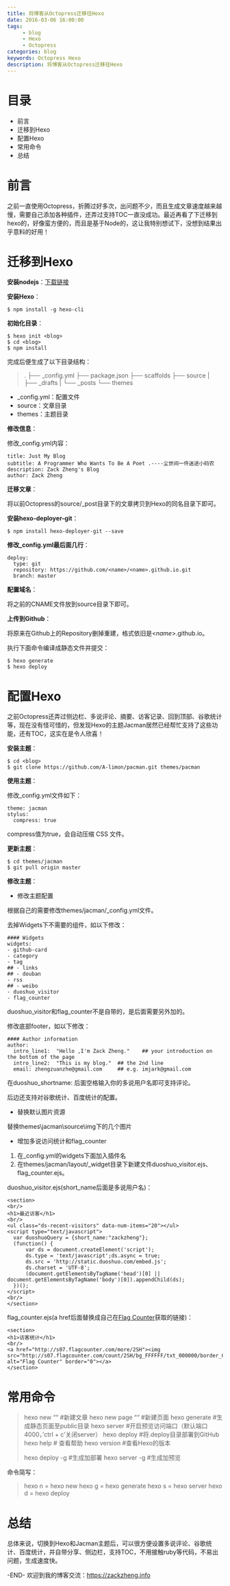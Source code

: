 ```yaml
---
title: 将博客从Octopress迁移往Hexo
date: 2016-03-06 16:00:00
tags: 
     - blog
     - Hexo
     - Octopress
categories: blog
keywords: Octopress Hexo
description: 将博客从Octopress迁移往Hexo
---
```


# 目录
- 前言
- 迁移到Hexo
- 配置Hexo
- 常用命令
- 总结

# 前言
之前一直使用Octopress，折腾过好多次，出问题不少，而且生成文章速度越来越慢，需要自己添加各种插件，还弄过支持TOC一直没成功。最近再看了下迁移到hexo的，好像蛮方便的，而且是基于Node的，这让我特别想试下，没想到结果出乎意料的好用！

# 迁移到Hexo

**安装nodejs**：[下载链接](https://nodejs.org/en/download/)

**安装Hexo**：

```
$ npm install -g hexo-cli
```

**初始化目录**：

```
$ hexo init <blog>
$ cd <blog>
$ npm install
```

完成后便生成了以下目录结构：

> .
> ├── _config.yml
> ├── package.json
> ├── scaffolds
> ├── source
> | ├── _drafts
> | └── _posts
> └── themes

- _config.yml：配置文件
- source：文章目录
- themes：主题目录

**修改信息**：

修改_config.yml内容：

```
title: Just My Blog
subtitle: A Programmer Who Wants To Be A Poet .----尘世间一件迷途小码农
description: Zack Zheng's Blog
author: Zack Zheng
```

**迁移文章**：

将以前Octopress的source/_post目录下的文章拷贝到Hexo的同名目录下即可。

**安装hexo-deployer-git**：

```
$ npm install hexo-deployer-git --save
```

**修改_config.yml最后面几行**：

```
deploy:
  type: git
  repository: https://github.com/<name>/<name>.github.io.git
  branch: master
```

**配置域名**：

将之前的CNAME文件放到source目录下即可。

**上传到Github**：

将原来在Github上的Repository删掉重建，格式依旧是<*name*>.github.io。

执行下面命令编译成静态文件并提交：

```
$ hexo generate
$ hexo deploy
```

# 配置Hexo

之前Octopress还弄过侧边栏、多说评论、摘要、访客记录、回到顶部、谷歌统计等，现在没有怪可惜的，但发现Hexo的主题Jacman居然已经帮忙支持了这些功能，还有TOC，这实在是令人欣喜！

**安装主题**：

```
$ cd <blog>
$ git clone https://github.com/A-limon/pacman.git themes/pacman
```

**使用主题**：

修改_config.yml文件如下：

```
theme: jacman
stylus:
  compress: true
```

compress值为true，会自动压缩 CSS 文件。

**更新主题**：

```
$ cd themes/jacman
$ git pull origin master
```

**修改主题**：

- 修改主题配置

根据自己的需要修改themes/jacman/_config.yml文件。

去掉Widgets下不需要的组件，如以下修改：

```
#### Widgets
widgets: 
- github-card
- category
- tag
## - links
## - douban
- rss
## - weibo
- duoshuo_visitor
- flag_counter
```

duoshuo_visitor和flag_counter不是自带的，是后面需要另外加的。

修改底部footer，如以下修改：

```
#### Author information
author:
  intro_line1:  "Hello ,I'm Zack Zheng."    ## your introduction on the bottom of the page
  intro_line2:  "This is my blog."  ## the 2nd line
  email: zhengzuanzhe@gmail.com     ## e.g. imjark@gmail.com
```

在duoshuo_shortname: 后面空格输入你的多说用户名即可支持评论。

后边还支持对谷歌统计、百度统计的配置。

- 替换默认图片资源

替换themes\jacman\source\img下的几个图片

- 增加多说访问统计和flag_counter

1. 在_config.yml的widgets下面加入插件名
2. 在themes/jacman/layout/_widget目录下新建文件duoshuo_visitor.ejs、flag_counter.ejs。

duoshuo_visitor.ejs(short_name后面是多说用户名)：

```
<section>
<br/>
<h1>最近访客</h1>
<br/>
<ul class="ds-recent-visitors" data-num-items="20"></ul>
<script type="text/javascript">
  var duoshuoQuery = {short_name:"zackzheng"};
  (function() {
      var ds = document.createElement('script');
      ds.type = 'text/javascript';ds.async = true;
      ds.src = 'http://static.duoshuo.com/embed.js';
      ds.charset = 'UTF-8';
      (document.getElementsByTagName('head')[0] || document.getElementsByTagName('body')[0]).appendChild(ds);
  })();
</script>
<br/>
</section>
```

flag_counter.ejs(a href后面替换成自己在[Flag Counter](http://www.flagcounter.com/)获取的链接)：

```
<section>
<h1>访客统计</h1>
<br/>
<a href="http://s07.flagcounter.com/more/2SH"><img src="http://s07.flagcounter.com/count/2SH/bg_FFFFFF/txt_000000/border_CCCCCC/columns_1/maxflags_20/viewers_3/labels_0/pageviews_1/flags_0/" alt="Flag Counter" border="0"></a>
</section>
```

# 常用命令

> hexo new ““ #新建文章
> hexo new page ““ #新建页面
> hexo generate #生成静态页面至public目录
> hexo server #开启预览访问端口（默认端口4000，’ctrl + c’关闭server）
> hexo deploy #将.deploy目录部署到GitHub
> hexo help # 查看帮助
> hexo version #查看Hexo的版本
>
> hexo deploy -g #生成加部署
> hexo server -g #生成加预览

命令简写：

> hexo n = hexo new
> hexo g = hexo generate
> hexo s = hexo server
> hexo d = hexo deploy

# 总结

总体来说，切换到Hexo和Jacman主题后，可以很方便设置多说评论、谷歌统计、百度统计，并自带分享、侧边栏，支持TOC，不用接触ruby等代码，不易出问题，生成速度快。



-END-
欢迎到我的博客交流：https://zackzheng.info